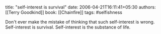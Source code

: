 
title: "self-interest is survival"
date: 2006-04-21T16:11:41+05:30
authors: [[Terry Goodkind]]
book: [[Chainfire]]
tags: #selfishness

Don't ever make the mistake of thinking that such self-interest is wrong. Self-interest is survival. Self-interest is the substance of life.
